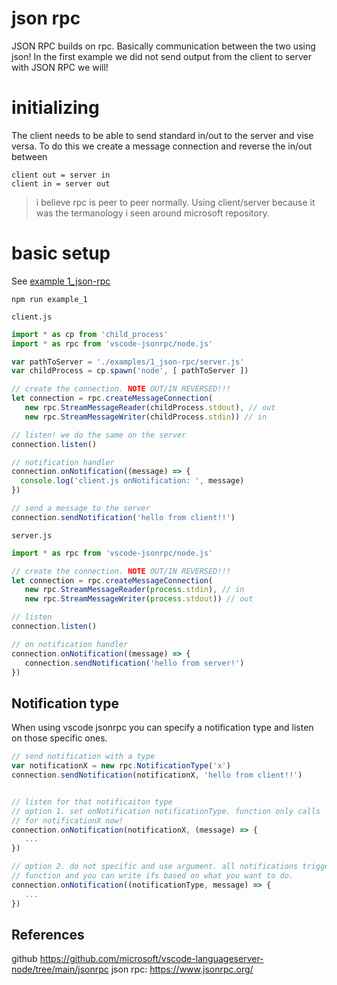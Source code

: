 # json rpc

JSON RPC builds on rpc. Basically communication between the two using json! In the first example we did not send output from the client to server with JSON RPC we will!


# initializing
The client needs to be able to send standard in/out to the server and vise versa. To do this we create a message connection and reverse the in/out between

```
client out = server in
client in = server out
```

> i believe rpc is peer to peer normally. Using client/server because it was the termanology i seen around microsoft repository.

# basic setup
See [example 1_json-rpc](../examples/1_json-rpc)

```
npm run example_1
```

`client.js`

```js
import * as cp from 'child_process'
import * as rpc from 'vscode-jsonrpc/node.js'

var pathToServer = './examples/1_json-rpc/server.js'
var childProcess = cp.spawn('node', [ pathToServer ])

// create the connection. NOTE OUT/IN REVERSED!!!
let connection = rpc.createMessageConnection(
   new rpc.StreamMessageReader(childProcess.stdout), // out
   new rpc.StreamMessageWriter(childProcess.stdin)) // in

// listen! we do the same on the server
connection.listen()

// notification handler
connection.onNotification((message) => {
  console.log('client.js onNotification: ', message)
})

// send a message to the server
connection.sendNotification('hello from client!!')
```

`server.js`

```js
import * as rpc from 'vscode-jsonrpc/node.js'

// create the connection. NOTE OUT/IN REVERSED!!!
let connection = rpc.createMessageConnection(
   new rpc.StreamMessageReader(process.stdin), // in
   new rpc.StreamMessageWriter(process.stdout)) // out

// listen
connection.listen()

// on notification handler
connection.onNotification((message) => {
   connection.sendNotification('hello from server!')
})
```

## Notification type
When using vscode jsonrpc you can specify a notification type and listen on those specific ones.

```js
// send notification with a type
var notificationX = new rpc.NotificationType('x')
connection.sendNotification(notificationX, 'hello from client!!')


// listen for that notificaiton type
// option 1. set onNotification notificationType. function only calls
// for notificationX now!
connection.onNotification(notificationX, (message) => {
   ...
})

// option 2. do not specific and use argument. all notifications trigger this
// function and you can write ifs based on what you want to do.
connection.onNotification((notificationType, message) => {
   ...
})
```

References
-------------------------------------
github https://github.com/microsoft/vscode-languageserver-node/tree/main/jsonrpc
json rpc: https://www.jsonrpc.org/
